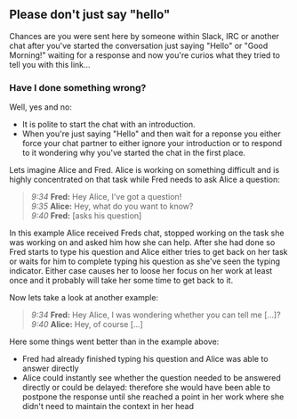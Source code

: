 ## Please don't just say "hello"

Chances are you were sent here by someone within Slack, IRC or another chat after you've started the conversation just saying "Hello" or "Good Morning!" waiting for a response and now you're curios what they tried to tell you with this link…

### Have I done something wrong?

Well, yes and no:

- It is polite to start the chat with an introduction.
- When you're just saying "Hello" and then wait for a reponse you either force your chat partner to either ignore your introduction or to respond to it wondering why you've started the chat in the first place.

Lets imagine Alice and Fred. Alice is working on something difficult and is highly concentrated on that task while Fred needs to ask Alice a question:

> _9:34_ **Fred:** Hey Alice, I've got a question!  
> _9:35_ **Alice:** Hey, what do you want to know?  
> _9:40_ **Fred:** [asks his question]

In this example Alice received Freds chat, stopped working on the task she was working on and asked him how she can help. After she had done so Fred starts to type his question and Alice either tries to get back on her task or waits for him to complete typing his question as she've seen the typing indicator. Either case causes her to loose her focus on her work at least once and it probably will take her some time to get back to it.

Now lets take a look at another example:

> _9:34_ **Fred:** Hey Alice, I was wondering whether you can tell me […]?  
> _9:40_ **Alice:** Hey, of course […]

Here some things went better than in the example above:

- Fred had already finished typing his question and Alice was able to answer directly
- Alice could instantly see whether the question needed to be answered directly or could be delayed: therefore she would have been able to postpone the response until she reached a point in her work where she didn't need to maintain the context in her head
